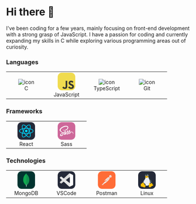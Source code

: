 # Hi there 👋

I've been coding for a few years, mainly focusing on front-end development with a strong grasp of JavaScript. I have a passion for coding and currently expanding my skills in C while exploring various programming areas out of curiosity.

### Languages
<table>
  <tr>
    <td align="center" width="96"> 
        <img src="https://raw.githubusercontent.com/jmnote/z-icons/master/svg/c.svg" width="48" height="48" alt="icon" />
      <br>C
    </td>
    <td align="center" width="96">
        <img src="https://raw.githubusercontent.com/tandpfun/skill-icons/main/icons/JavaScript.svg" alt="icon" width="48" height="48" />
      <br>JavaScript
    </td>
    <td align="center" width="96">
        <img src="https://skillicons.dev/icons?i=ts" alt="icon" width="48" height="48" />
      <br>TypeScript
    </td>
    <td align="center" width="96"> 
        <img src="https://raw.githubusercontent.com/jmnote/z-icons/master/svg/git.svg" width="48" height="48" alt="icon" />
      <br>Git
    </td>
  </tr>
</table>

### Frameworks
<table>
  <tr>
    <td align="center" width="96">
        <img src="https://raw.githubusercontent.com/tandpfun/skill-icons/main/icons/React-Dark.svg" width="48" height="48" alt="icon" />
      <br>React
    </td>
    <td align="center" width="96"> 
        <img src="https://raw.githubusercontent.com/tandpfun/skill-icons/main/icons/Sass.svg" width="48" height="48" alt="icon" />
      <br>Sass
    </td>
  </tr>
</table>

### Technologies
<table>
  <tr>
    <td align="center" width="96"> 
        <img src="https://raw.githubusercontent.com/tandpfun/skill-icons/main/icons/MongoDB.svg" width="48" height="48" alt="icon" />
      <br>MongoDB
    </td>
    <td align="center" width="96"> 
        <img src="https://raw.githubusercontent.com/tandpfun/skill-icons/main/icons/VSCode-Dark.svg" width="48" height="48" alt="icon" />
      <br>VSCode
    </td>
    <td align="center" width="96">
        <img src="https://raw.githubusercontent.com/tandpfun/skill-icons/main/icons/Postman.svg" width="48" height="48" alt="icon" />
      <br>Postman
    </td>
    <td align="center" width="96"> 
        <img src="https://raw.githubusercontent.com/tandpfun/skill-icons/main/icons/Linux-Dark.svg" width="48" height="48" alt="icon" />
      <br>Linux
    </td>
  </tr>
</table>
  
  
  
